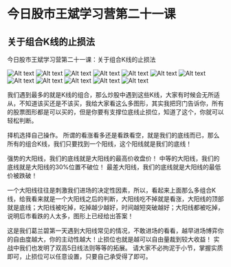 # 今日股市王斌学习营第二十一课

## 关于组合K线的止损法

今日股市王斌学习营第二十一课：关于组合K线的止损法

![Alt text](http://fdfs.xmcdn.com/storages/7206-audiofreehighqps/72/4A/CMCoOR8DYYILAAFKBQBeMg6o.png?pt=5&ek=1&kp=1&sce=0-12-12)
![Alt text](http://fdfs.xmcdn.com/storages/d34f-audiofreehighqps/4D/E0/CMCoOR4DYYIjAAFxMABeMhUh.png?pt=5&ek=1&kp=1&sce=0-12-12)
![Alt text](http://fdfs.xmcdn.com/storages/0726-audiofreehighqps/EA/98/CMCoOR8DYYKqAAGjJwBeMjLM.png?pt=5&ek=1&kp=1&sce=0-12-12)
![Alt text](http://fdfs.xmcdn.com/storages/6f8a-audiofreehighqps/84/05/CMCoOR8DYYLBAAGKQQBeMje9.png?pt=5&ek=1&kp=1&sce=0-12-12)
![Alt text](http://fdfs.xmcdn.com/storages/10a4-audiofreehighqps/8A/5A/CMCoOR8DYYLXAAFaVABeMjxT.png?pt=5&ek=1&kp=1&sce=0-12-12)
![Alt text](http://fdfs.xmcdn.com/storages/4c49-audiofreehighqps/1D/88/CMCoOR8DYYLqAAA7HABeMkDZ.png?pt=5&ek=1&kp=1&sce=0-12-12)
![Alt text](http://fdfs.xmcdn.com/storages/e0f4-audiofreehighqps/02/29/CMCoOR8DYYL3AAF8-ABeMkPv.png?pt=5&ek=1&kp=1&sce=0-12-12)
![Alt text](http://fdfs.xmcdn.com/storages/cde7-audiofreehighqps/0A/C9/CMCoOR8DYYMAAAGGkgBeMkX0.png?pt=5&ek=1&kp=1&sce=0-12-12)
![Alt text](http://fdfs.xmcdn.com/storages/cb60-audiofreehighqps/43/23/CMCoOSIDYYMJAAE_5gBeMkf4.png?pt=5&ek=1&kp=1&sce=0-12-12)
![Alt text](http://fdfs.xmcdn.com/storages/e43f-audiofreehighqps/C3/A5/CMCoOR8DYYMTAAFrvgBeMkon.png?pt=5&ek=1&kp=1&sce=0-12-12)
![Alt text](http://fdfs.xmcdn.com/storages/f8c8-audiofreehighqps/F1/48/CMCoOSADYYMpAABFoQBeMk6a.png?pt=5&ek=1&kp=1&sce=0-12-12)
![Alt text](http://fdfs.xmcdn.com/storages/47ef-audiofreehighqps/5A/09/CMCoOSIDYYMxAAFH5QBeMk_9.png?pt=5&ek=1&kp=1&sce=0-12-12)


我们遇到最多的就是K线的组合，那么炒股中遇到这些K线，大家有时候会无所适从，不知道该买还是不该买，我给大家看这么多图形，其实我把窍门告诉你，所有的股票图形都是可以买的，但是你要有支撑位底线止损位，知道了这个，你就可以轻松判断。

择机选择自己操作。 所谓的看涨看多还是看跌看空，就是我们的底线而已，那么所有的组合K线，我们只要找到一个阳线，这个阳线就是我们的底线！ 

强势的大阳线，我们的底线就是大阳线的最高价收盘价！ 中等的大阳线，我们的底线就是大阳线的30%位置不破位！ 最差大阳线，我们的底线就是大阳线的最低价被跌破！

 一个大阳线往往是刺激我们进场的决定性因素，所以，看起来上面那么多组合K线，给我看来就是一个大阳线之后的判断，大阳线吃不掉就是看涨，大阳线的顶部就是底线；大阳线被吃掉，吃掉越少越好，时间越短突破越好；大阳线都被吃掉，说明后市看跌的人太多，图形上已经给出答案！ 
 
 这是我们葛兰碧第一天遇到大阳线常见的情况，不敢进场的看看，越早进场博弈你的自由度越大，你的主动性越大！止损位也就是越可以自由量裁到较大收益！ 实战中我们也发明了双高5日线法则等等的拓展。 请大家不必拘泥于小节，掌握实质即可，止损位可以任意设置，只要自己承受得了即可。

